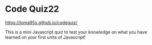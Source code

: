 # Code Quiz22


https://toma95s.github.io/codequiz/

This is a mini Javascript quiz to test your knowledge on what you have learned on your first units of Javascript!

